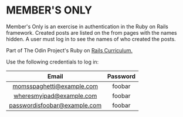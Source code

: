 # MEMBER'S ONLY

Member's Only is an exercise in authentication in the Ruby on Rails framework.  Created posts are listed on the from pages with the names hidden.  A user must log in to see the names of who created the posts.

Part of The Odin Project's Ruby on [Rails Curriculum.](http://www.theodinproject.com/courses/ruby-on-rails/lessons/authentication)
 
Use the following credentials to log in:

|             Email            | Password |
|:----------------------------:|:--------:|
|   momsspaghetti@example.com  |  foobar  |
|   wheresmyipad@example.com   |  foobar  |
| passwordisfoobar@example.com |  foobar  |